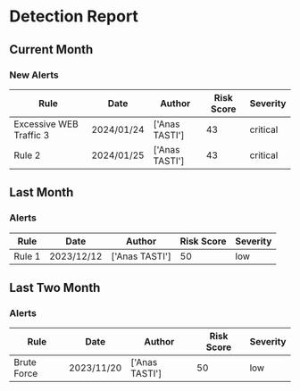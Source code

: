 # Detection Report
## Current Month
### New Alerts
| Rule | Date | Author | Risk Score | Severity |
| --- | --- | --- | --- | --- |
|Excessive WEB Traffic 3|2024/01/24|['Anas TASTI']|43|critical
|Rule 2|2024/01/25|['Anas TASTI']|43|critical
## Last Month
### Alerts
| Rule | Date | Author | Risk Score | Severity |
| --- | --- | --- | --- | --- |
| Rule 1|2023/12/12|['Anas TASTI']|50|low
## Last Two Month
### Alerts
| Rule | Date | Author | Risk Score | Severity |
| --- | --- | --- | --- | --- |
|Brute Force|2023/11/20|['Anas TASTI']|50|low
